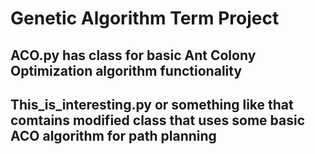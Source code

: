 # Genetic Algorithm Term Project

## ACO.py has class for basic Ant Colony Optimization algorithm functionality

## This_is_interesting.py or something like that comtains modified class that uses some basic ACO algorithm for path planning
